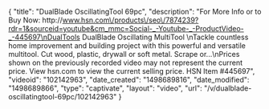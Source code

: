 {
    "title": "DualBlade OscillatingTool 69pc",
    "description": "For More Info or to Buy Now: http:\/\/www.hsn.com\/products\/seo\/7874239?rdr=1&sourceid=youtube&cm_mmc=Social-_-Youtube-_-ProductVideo-_-445697\nDualTools DualBlade Oscillating MultiTool  \nTackle countless home improvement and building project with this powerful and versatile multitool. Cut wood, plastic, drywall or soft metal. Scrape or...\nPrices shown on the previously recorded video may not represent the current price.  View hsn.com to view the current selling price. HSN Item #445697",
    "videoid": "102142963",
    "date_created": "1498689816",
    "date_modified": "1498689866",
    "type": "captivate",
    "layout": "video",
    "url": "\/v\/dualblade-oscillatingtool-69pc\/102142963"
}